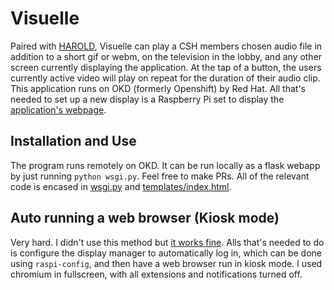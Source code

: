 # Visuelle
Paired with [HAROLD](https://github.com/dyllonrc/HAROLD), Visuelle can play a CSH members chosen audio file in addition to a short gif or webm, on the television in the lobby, and any other screen currently displaying the application. At the tap of a button, the users currently active video will play on repeat for the duration of their audio clip.
This application runs on OKD (formerly Openshift) by Red Hat. All that's needed to set up a new display is a Raspberry Pi set to display the [application's webpage](https://loudnoises-loudnoises.cs.house).

## Installation and Use
The program runs remotely on OKD. It can be run locally as a flask webapp by just running `python wsgi.py`. Feel free to make PRs. All of the relevant code is encased in [wsgi.py](wsgi.py) and [templates/index.html](templates/index.html).

## Auto running a web browser (Kiosk mode)
Very hard. I didn't use this method but [it works fine](https://blog.eq8.eu/til/raspberi-pi-as-kiosk-load-browser-on-startup-fullscreen.html). Alls that's needed to do is configure the display manager to automatically log in, which can be done using `raspi-config`, and then have a web browser run in kiosk mode. I used chromium in fullscreen, with all extensions and notifications turned off.
